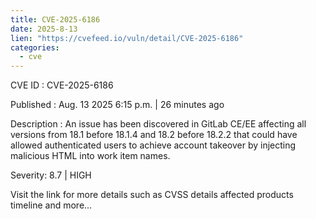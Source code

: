 ```yaml
--- 
title: CVE-2025-6186
date: 2025-8-13
lien: "https://cvefeed.io/vuln/detail/CVE-2025-6186"
categories:
  - cve
---
```


CVE ID : CVE-2025-6186

Published :  Aug. 13
2025
6:15 p.m. | 26 minutes ago

Description : An issue has been discovered in GitLab CE/EE affecting all versions from 18.1 before 18.1.4
and 18.2 before 18.2.2 that could have allowed authenticated users to achieve account takeover by injecting malicious HTML into work item names.

Severity: 8.7 | HIGH

Visit the link for more details
such as CVSS details
affected products
timeline
and more...

